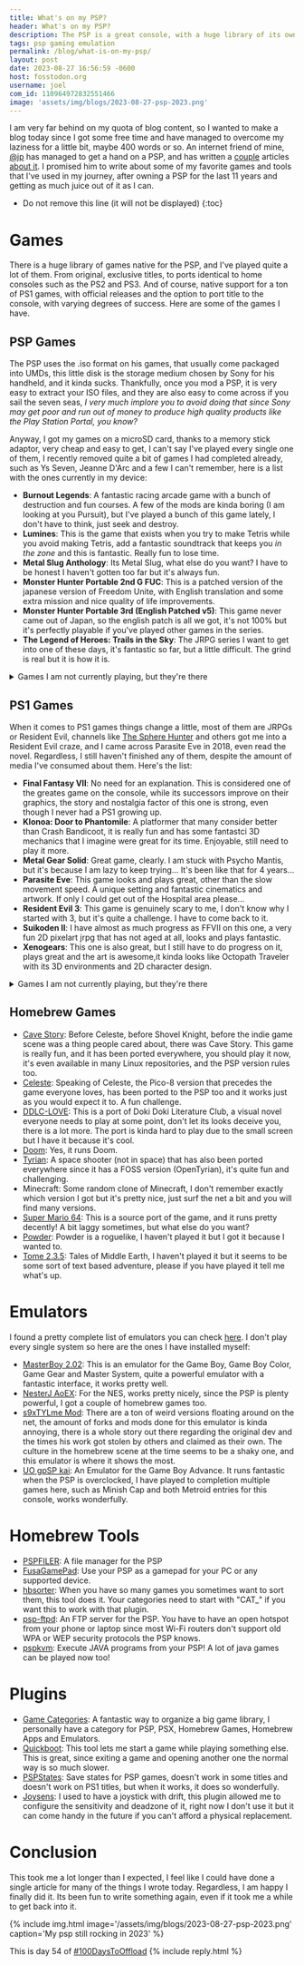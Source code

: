 ```yaml
---
title: What's on my PSP?
header: What's on my PSP?
description: The PSP is a great console, with a huge library of its own, but there are a lot of other things to enjoy on it, and I decided to write once again and talk about the homebrew, plugins and programs I got on mine.
tags: psp gaming emulation
permalink: /blog/what-is-on-my-psp/
layout: post
date: 2023-08-27 16:56:59 -0600
host: fosstodon.org
username: joel
com_id: 110964972832551466
image: 'assets/img/blogs/2023-08-27-psp-2023.png'
---
```


I am very far behind on my quota of blog content, so I wanted to make a blog today since I got some free time and have managed to overcome my laziness for a little bit, maybe 400 words or so. An internet friend of mine, [@jp](https://lowkey.zone/@jp) has managed to get a hand on a PSP, and has written a [couple](https://moddedbear.com/discovering-the-psp-in-2023/) articles [about it](https://moddedbear.com/a-psp-update/). I promised him to write about some of my favorite games and tools that I've used in my journey, after owning a PSP for the last 11 years and getting as much juice out of it as I can.

* Do not remove this line (it will not be displayed)
{:toc}


# Games

There is a huge library of games native for the PSP, and I've played quite a lot of them. From original, exclusive titles, to ports identical to home consoles such as the PS2 and PS3. And of course, native support for a ton of PS1 games, with official releases and the option to port title to the console, with varying degrees of success. Here are some of the games I have.

## PSP Games

The PSP uses the .iso format on his games, that usually come packaged into UMDs, this little disk is the storage medium chosen by Sony for his handheld, and it kinda sucks. Thankfully, once you mod a PSP, it is very easy to extract your ISO files, and they are also easy to come across if you sail the seven seas, *I very much implore you to avoid doing that since Sony may get poor and run out of money to produce high quality products like the Play Station Portal, you know?*

Anyway, I got my games on a microSD card, thanks to a memory stick adaptor, very cheap and easy to get, I can't say I've played every single one of them, I recently removed quite a bit of games I had completed already, such as Ys Seven, Jeanne D'Arc and a few I can't remember, here is a list with the ones currently in my device:

- **Burnout Legends**: A fantastic racing arcade game with a bunch of destruction and fun courses. A few of the mods are kinda boring (I am looking at you Pursuit), but I've played a bunch of this game lately, I don't have to think, just seek and destroy.
- **Lumines**: This is the game that exists when you try to make Tetris while you avoid making Tetris, add a fantastic soundtrack that keeps you *in the zone* and this is fantastic. Really fun to lose time.
- **Metal Slug Anthology**: Its Metal Slug, what else do you want? I have to be honest I haven't gotten too far but it's always fun.
- **Monster Hunter Portable 2nd G FUC**: This is a patched version of the japanese version of Freedom Unite, with English translation and some extra mission and nice quality of life improvements.
- **Monster Hunter Portable 3rd (English Patched v5)**: This game never came out of Japan, so the english patch is all we got, it's not 100% but it's perfectly playable if you've played other games in the series.
- **The Legend of Heroes: Trails in the Sky**: The JRPG series I want to get into one of these days, it's fantastic so far, but a little difficult. The grind is real but it is how it is.

<details>
<summary>
Games I am not currently playing, but they're there
</summary>
<ul>
<li>Crimson Gem Saga</li>
<li>Crisis Core: Final Fantasy VII</li>
<li>Dante's Inferno</li>
<li>Echochrome</li>
<li>Exit</li>
<li>Final Fantasy IV The Complete Collection</li>
<li>Killzone Liberation</li>
<li>Mega Man Powered Up</li>
<li>Patapon 2</li>
<li>Rengoku 2: The Stairway to H.E.A.V.E.N</li>
<li>Star Wars The Force Unleashed</li>
<li>Tales of Eternia</li>
<li>Wipeout Pure</li>
</ul>
</details>

## PS1 Games

When it comes to PS1 games things change a little, most of them are JRPGs or Resident Evil, channels like [The Sphere Hunter](https://www.youtube.com/@TheSphereHunter) and others got me into a Resident Evil craze, and I came across Parasite Eve in 2018, even read the novel. Regardless, I still haven't finished any of them, despite the amount of media I've consumed about them. Here's the list:

- **Final Fantasy VII**: No need for an explanation. This is considered one of the greates game on the console, while its successors improve on their graphics, the story and nostalgia factor of this one is strong, even though I never had a PS1 growing up.
- **Klonoa: Door to Phantomile**: A platformer that many consider better than Crash Bandicoot, it is really fun and has some fantastci 3D mechanics that I imagine were great for its time. Enjoyable, still need to play it more.
- **Metal Gear Solid**: Great game, clearly. I am stuck with Psycho Mantis, but it's because I am lazy to keep trying... It's been like that for 4 years...
- **Parasite Eve**: This game looks and plays great, other than the slow movement speed. A unique setting and fantastic cinematics and artwork. If only I could get out of the Hospital area please...
- **Resident Evil 3**: This game is genuinely scary to me, I don't know why I started with 3, but it's quite a challenge. I have to come back to it.
- **Suikoden II**: I have almost as much progress as FFVII on this one, a very fun 2D pixelart jrpg that has not aged at all, looks and plays fantastic.
- **Xenogears**: This one is also great, but I still have to do progress on it, plays great and the art is awesome,it kinda looks like Octopath Traveler with its 3D environments and 2D character design.

<details>
<summary>
Games I am not currently playing, but they're there
</summary>
<ul>
<li>Aconcagua</li>
<li>Chrono Cross</li>
<li>Final Fantasy VIII </li>
<li>Final Fantasy XI </li>
<li>Legend of Dragoon </li>
<li>Parasite Eve II </li>
<li>Resident Evil 1 DC</li>
<li>Resident Evil 2</li>
<li>Silent Hill</li>
</ul>
</details>

## Homebrew Games

- [Cave Story](https://www.gamebrew.org/wiki/Cave_Story_PSP): Before Celeste, before Shovel Knight, before the indie game scene was a thing people cared about, there was Cave Story. This game is really fun, and it has been ported everywhere, you should play it now, it's even available in many Linux repositories, and the PSP version rules too.
- [Celeste](https://www.gamebrew.org/wiki/Celeste_PSP): Speaking of Celeste, the Pico-8 version that precedes the game everyone loves, has been ported to the PSP too and it works just as you would expect it to. A fun challenge.
- [DDLC-LOVE](https://github.com/LukeZGD/DDLC-LOVE): This is a port of Doki Doki Literature Club, a visual novel everyone needs to play at some point, don't let its looks deceive you, there is a lot more. The port is kinda hard to play due to the small screen but I have it because it's cool.
- [Doom](https://www.gamebrew.org/wiki/Doom_for_the_PSP): Yes, it runs Doom.
- [Tyrian](https://archive.org/details/open-tyrian-pspplus.-7z): A space shooter (not in space) that has also been ported everywhere since it has a FOSS version (OpenTyrian), it's quite fun and challenging.
- Minecraft: Some random clone of Minecraft, I don't remember exactly which version I got but it's pretty nice, just surf the net a bit and you will find many versions.
- [Super Mario 64](https://github.com/z2442/sm64-port): This is a source port of the game, and it runs pretty decently! A bit laggy sometimes, but what else do you want?
- [Powder](http://www.zincland.com/powder/index.php?pagename=release): Powder is a roguelike, I haven't played it but I got it because I wanted to.
- [Tome 2.3.5](https://mega.nz/#!h3xjwY6D!3ct0dRPFNP97EesQguhYWqq94qBzEiQGyUaLp5OLwHs): Tales of Middle Earth, I haven't played it but it seems to be some sort of text based adventure, please if you have played it tell me what's up.

# Emulators

I found a pretty complete list of emulators you can check [here](https://psp-archive.github.io/emulators/all-emulators-for-PSP.html). I don't play every single system so here are the ones I have installed myself:

- [MasterBoy 2.02](https://archive.org/details/masterboy.-7z): This is an emulator for the Game Boy, Game Boy Color, Game Gear and Master System, quite a powerful emulator with a fantastic interface, it works pretty well.
- [NesterJ AoEX](https://archive.org/details/nintendo-nester-j-ao-ex-r-3.7z): For the NES, works pretty nicely, since the PSP is plenty powerful, I got a couple of homebrew games too.
- [s9xTYLme Mod](https://archive.org/details/s9xTYLme_mod.7z): There are a ton of weird versions floating around on the net, the amount of forks and mods done for this emulator is kinda annoying, there is a whole story out there regarding the original dev and the times his work got stolen by others and claimed as their own. The culture in the homebrew scene at the time seems to be a shaky one, and this emulator is where it shows the most.
- [UO gpSP kai](https://archive.org/details/gp-sp-kai-v-3.4-test-4-b-230fat.-7z): An Emulator for the Game Boy Advance. It runs fantastic when the PSP is overclocked, I have played to completion multiple games here, such as Minish Cap and both Metroid entries for this console, works wonderfully.


# Homebrew Tools

- [PSPFILER](http://wololo.net/downloads/index.php/download/479): A file manager for the PSP
- [FusaGamePad](http://foosa.do.am/load/fusa_gamepad_version_03/3-1-0-33): Use your PSP as a gamepad for your PC or any supported device.
- [hbsorter](https://www.brewology.com/downloads/download.php?id=11319&mcid=1): When you have so many games you sometimes want to sort them, this tool does it. Your categories need to start with "CAT_" if you want this to work with that plugin.
- [psp-ftpd](https://mega.nz/#!kqQXgSYY!5aweW-69_QZDx78eePx8u7I6iyZ9MOY6zsz4DIu9pzQ): An FTP server for the PSP. You have to have an open hotspot from your phone or laptop since most Wi-Fi routers don't support old WPA or WEP security protocols the PSP knows.
- [pspkvm](https://psp.brewology.com/downloads/download.php?id=12439&mcid=1): Execute JAVA programs from your PSP! A lot of java games can be played now too!

# Plugins

- [Game Categories](https://www.pspunk.com/game-categories-lite/): A fantastic way to organize a big game library, I personally have a category for PSP, PSX, Homebrew Games, Homebrew Apps and Emulators.
- [Quickboot](https://www.gamebrew.org/wiki/QuickBoot_Mod_PSP): This tool lets me start a game while playing something else. This is great, since exiting a game and opening another one the normal way is so much slower.
- [PSPStates](https://www.gamebrew.org/wiki/PSPStates_Menu_Pict_Mod_PSP): Save states for PSP games, doesn't work in some titles and doesn't work on PS1 titles, but when it works, it does so wonderfully.
- [Joysens](https://github.com/albe/joysens): I used to have a joystick with drift, this plugin allowed me to configure the sensitivity and deadzone of it, right now I don't use it but it can come handy in the future if you can't afford a physical replacement.

# Conclusion

This took me a lot longer than I expected, I feel like I could have done a single article for many of the things I wrote today. Regardless, I am happy I finally did it. Its been fun to write something again, even if it took me a while to get back into it.

{% include img.html image='/assets/img/blogs/2023-08-27-psp-2023.png' caption='My psp still rocking in 2023' %}

This is day 54 of [#100DaysToOffload](https://100daystooffload.com)
{% include reply.html %}
